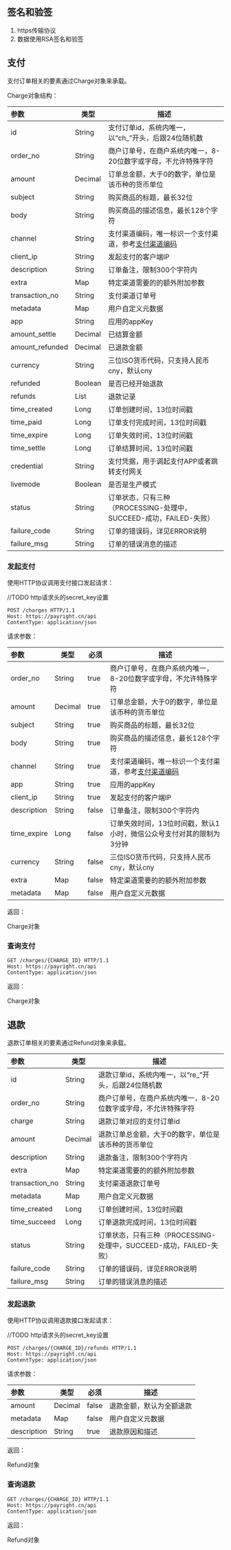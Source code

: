 ## 签名和验签

1. https传输协议
2. 数据使用RSA签名和验签


## 支付

支付订单相关的要素通过Charge对象来承载。


Charge对象结构：

|参数 |类型 |描述|
|:---|----|-----|
|id|String|支付订单id，系统内唯一，以“ch_”开头，后跟24位随机数|
|order_no|String|商户订单号，在商户系统内唯一，8-20位数字或字母，不允许特殊字符|
|amount|Decimal|订单总金额，大于0的数字，单位是该币种的货币单位|
|subject|String|购买商品的标题，最长32位|
|body|String|购买商品的描述信息，最长128个字符|
|channel|String|支付渠道编码，唯一标识一个支付渠道，参考[支付渠道编码]()|
|client_ip| String |发起支付的客户端IP|
|description| String |订单备注，限制300个字符内|
|extra|Map|特定渠道需要的的额外附加参数|
|transaction_no| String |支付渠道订单号|
|metadata|Map|用户自定义元数据|
|app|String|应用的appKey|
|amount_settle|Decimal|已结算金额|
|amount_refunded| Decimal |已退款金额|
|currency|String|三位ISO货币代码，只支持人民币cny，默认cny|
|refunded|Boolean|是否已经开始退款|
|refunds|List|退款记录|
|time_created|Long|订单创建时间，13位时间戳|
|time_paid| Long |订单支付完成时间，13位时间戳|
|time_expire| Long |订单失效时间，13位时间戳|
|time_settle| Long |订单结算时间，13位时间戳|
|credential|String|支付凭据，用于调起支付APP或者跳转支付网关|
|livemode|Boolean|是否是生产模式|
|status|String|订单状态，只有三种（PROCESSING-处理中，SUCCEED-成功，FAILED-失败）|
|failure_code|String|订单的错误码，详见ERROR说明|
|failure_msg|String|订单的错误消息的描述|



### 发起支付

使用HTTP协议调用支付接口发起请求：

//TODO http请求头的secret_key设置

```http
POST /charges HTTP/1.1
Host: https://payright.cn/api
ContentType: application/json
```

请求参数：

|参数 |类型 |必须 |描述|
|:---|----|---|-----|
|order_no|String|true|商户订单号，在商户系统内唯一，8-20位数字或字母，不允许特殊字符|
|amount|Decimal|true|订单总金额，大于0的数字，单位是该币种的货币单位|
|subject|String|true|购买商品的标题，最长32位|
|body|String|true|购买商品的描述信息，最长128个字符|
|channel|String|true|支付渠道编码，唯一标识一个支付渠道，参考[支付渠道编码]()|
|app|String|true|应用的appKey|
|client_ip| String | true |发起支付的客户端IP|
|description| String | false |订单备注，限制300个字符内|
|time_expire| Long | false |订单失效时间，13位时间戳，默认1小时，微信公众号支付对其的限制为3分钟|
|currency| String | false |三位ISO货币代码，只支持人民币cny，默认cny|
|extra|Map|false|特定渠道需要的的额外附加参数|
|metadata|Map|false|用户自定义元数据|



返回：

Charge对象


### 查询支付

```http
GET /charges/{CHARGE_ID} HTTP/1.1
Host: https://payright.cn/api
ContentType: application/json
```

返回：

Charge对象


## 退款

退款订单相关的要素通过Refund对象来承载。

|参数 |类型 |描述|
|:---|----|-----|
|id|String|退款订单id，系统内唯一，以“re_”开头，后跟24位随机数|
|order_no|String|商户订单号，在商户系统内唯一，8-20位数字或字母，不允许特殊字符|
|charge|String|退款订单对应的支付订单id|
|amount|Decimal|退款订单总金额，大于0的数字，单位是该币种的货币单位|
|description| String |退款备注，限制300个字符内|
|extra|Map|特定渠道需要的的额外附加参数|
|transaction_no| String |支付渠道退款订单号|
|metadata|Map|用户自定义元数据|
|time_created|Long|订单创建时间，13位时间戳|
|time_succeed| Long |订单退款完成时间，13位时间戳|
|status|String|订单状态，只有三种（PROCESSING-处理中，SUCCEED-成功，FAILED-失败）|
|failure_code|String|订单的错误码，详见ERROR说明|
|failure_msg|String|订单的错误消息的描述|


### 发起退款

使用HTTP协议调用退款接口发起请求：

//TODO http请求头的secret_key设置

```http
POST /charges/{CHARGE_ID}/refunds HTTP/1.1
Host: https://payright.cn/api
ContentType: application/json
```

请求参数：

|参数 |类型 |必须 |描述|
|:---|----|---|-----|
|amount|Decimal|false|退款金额，默认为全额退款|
|metadata|Map|false|用户自定义元数据|
|description| String |true |退款原因和描述|

返回：

Refund对象

### 查询退款

```http
GET /charges/{CHARGE_ID} HTTP/1.1
Host: https://payright.cn/api
ContentType: application/json
```

返回：

Refund对象